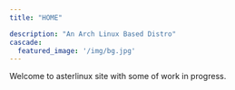 ```yaml
---
title: "HOME"

description: "An Arch Linux Based Distro"
cascade:
  featured_image: '/img/bg.jpg'
---
```

Welcome to asterlinux site with some of work in progress.
